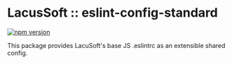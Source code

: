 # LacusSoft :: eslint-config-standard

[![npm version](https://badge.fury.io/js/@lacussoft/eslint-config-standard.svg)](http://badge.fury.io/js/@lacussoft/eslint-config-standard)

This package provides LacuSoft's base JS .eslintrc as an extensible shared config.
